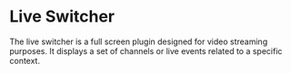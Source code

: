 # Live Switcher
The live switcher is a full screen plugin designed for video streaming purposes. It displays a set of channels or live events related to a specific context.

